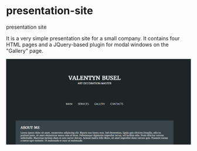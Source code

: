 # presentation-site
presentation site

It is a very simple presentation site for a small company.
It contains four HTML pages and a JQuery-based plugin for modal windows on the "Gallery" page.

<img src='Title screen.jpg' style='text-align:center;'>
